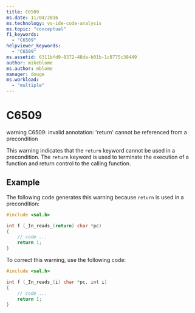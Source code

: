 ```yaml
---
title: C6509
ms.date: 11/04/2016
ms.technology: vs-ide-code-analysis
ms.topic: "conceptual"
f1_keywords:
  - "C6509"
helpviewer_keywords:
  - "C6509"
ms.assetid: 6311bfd9-8372-48da-b01b-1c8775c38449
author: mikeblome
ms.author: mblome
manager: douge
ms.workload:
  - "multiple"
---
```

# C6509
warning C6509: invalid annotation: 'return' cannot be referenced from a precondition

 This warning indicates that the `return`  keyword cannot be used in a precondition. The `return` keyword is used to terminate the execution of a function and return control to the calling function.

## Example
 The following code generates this warning because `return` is used in a precondition:

```cpp
#include <sal.h>

int f (_In_reads_(return) char *pc)
{
    // code ...
    return 1;
}
```

 To correct this warning, use the following code:

```cpp
#include <sal.h>

int f (_In_reads_(i) char *pc, int i)
{
    // code ...
    return 1;
}
```